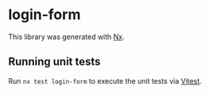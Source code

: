 # login-form

This library was generated with [Nx](https://nx.dev).

## Running unit tests

Run `nx test login-form` to execute the unit tests via [Vitest](https://vitest.dev/).
